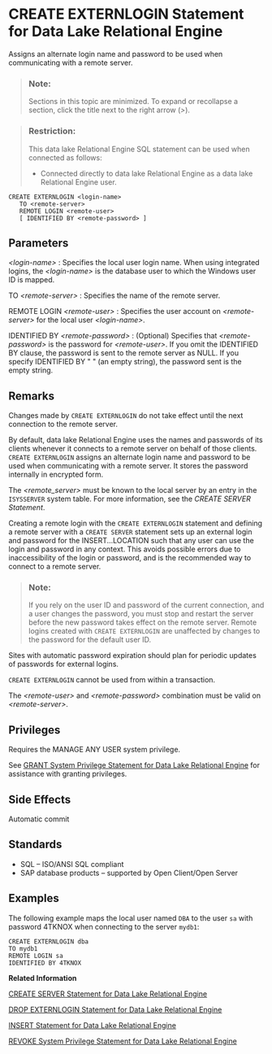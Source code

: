 <!-- loioa61766ae84f210158170ef9548a5e449 -->

# CREATE EXTERNLOGIN Statement for Data Lake Relational Engine

Assigns an alternate login name and password to be used when communicating with a remote server.



> ### Note:  
> Sections in this topic are minimized. To expand or recollapse a section, click the title next to the right arrow \(*\>*\).



> ### Restriction:  
> This data lake Relational Engine SQL statement can be used when connected as follows:
> 
> -   Connected directly to data lake Relational Engine as a data lake Relational Engine user.



```
CREATE EXTERNLOGIN <login-name> 
   TO <remote-server> 
   REMOTE LOGIN <remote-user> 
   [ IDENTIFIED BY <remote-password> ]
```



<a name="loioa61766ae84f210158170ef9548a5e449__IQ_Parameters"/>

## Parameters

 *<login-name\>*
 :   Specifies the local user login name. When using integrated logins, the *<login-name\>* is the database user to which the Windows user ID is mapped.

  TO *<remote-server\>*
 :   Specifies the name of the remote server.

  REMOTE LOGIN *<remote-user\>*
 :   Specifies the user account on *<remote-server\>* for the local user *<login-name\>*.

  IDENTIFIED BY *<remote-password\>*
 :   \(Optional\) Specifies that *<remote-password\>* is the password for *<remote-user\>*. If you omit the IDENTIFIED BY clause, the password is sent to the remote server as NULL. If you specify IDENTIFIED BY " " \(an empty string\), the password sent is the empty string.

 

<a name="loioa61766ae84f210158170ef9548a5e449__IQ_Usage"/>

## Remarks

Changes made by `CREATE EXTERNLOGIN` do not take effect until the next connection to the remote server.

By default, data lake Relational Engine uses the names and passwords of its clients whenever it connects to a remote server on behalf of those clients. `CREATE EXTERNLOGIN` assigns an alternate login name and password to be used when communicating with a remote server. It stores the password internally in encrypted form.

The *<remote\_server\>* must be known to the local server by an entry in the `ISYSSERVER` system table. For more information, see the *CREATE SERVER Statement*.

Creating a remote login with the `CREATE EXTERNLOGIN` statement and defining a remote server with a `CREATE SERVER` statement sets up an external login and password for the INSERT...LOCATION such that any user can use the login and password in any context. This avoids possible errors due to inaccessibility of the login or password, and is the recommended way to connect to a remote server.

> ### Note:  
> If you rely on the user ID and password of the current connection, and a user changes the password, you must stop and restart the server before the new password takes effect on the remote server. Remote logins created with `CREATE EXTERNLOGIN` are unaffected by changes to the password for the default user ID.

Sites with automatic password expiration should plan for periodic updates of passwords for external logins.

`CREATE EXTERNLOGIN` cannot be used from within a transaction.

The *<remote-user\>* and *<remote-password\>* combination must be valid on *<remote-server\>*.



<a name="loioa61766ae84f210158170ef9548a5e449__IQ_Permissions"/>

## Privileges

Requires the MANAGE ANY USER system privilege.

See [GRANT System Privilege Statement for Data Lake Relational Engine](grant-system-privilege-statement-for-data-lake-relational-engine-a3dfcb0.md) for assistance with granting privileges.



<a name="loioa61766ae84f210158170ef9548a5e449__IQ_Side_Effects"/>

## Side Effects

Automatic commit



<a name="loioa61766ae84f210158170ef9548a5e449__IQ_Standards"/>

## Standards

-   SQL – ISO/ANSI SQL compliant
-   SAP database products – supported by Open Client/Open Server



<a name="loioa61766ae84f210158170ef9548a5e449__IQ_Examples"/>

## Examples

The following example maps the local user named `DBA` to the user `sa` with password 4TKNOX when connecting to the server `mydb1`:

```
CREATE EXTERNLOGIN dba 
TO mydb1 
REMOTE LOGIN sa
IDENTIFIED BY 4TKNOX
```

**Related Information**  


[CREATE SERVER Statement for Data Lake Relational Engine](create-server-statement-for-data-lake-relational-engine-a619187.md "Creates a remote server.")

[DROP EXTERNLOGIN Statement for Data Lake Relational Engine](drop-externlogin-statement-for-data-lake-relational-engine-a61caee.md "Drops an external login from the data lake Relational Engine system tables.")

[INSERT Statement for Data Lake Relational Engine](insert-statement-for-data-lake-relational-engine-a61fdef.md "Inserts a single row or a selection of rows, from elsewhere in the current database, into the table. This command can also insert a selection of rows from another database into the table.")

[REVOKE System Privilege Statement for Data Lake Relational Engine](revoke-system-privilege-statement-for-data-lake-relational-engine-a3eadda.md "Removes specific system privileges from specific users and the right to administer the privilege.")

